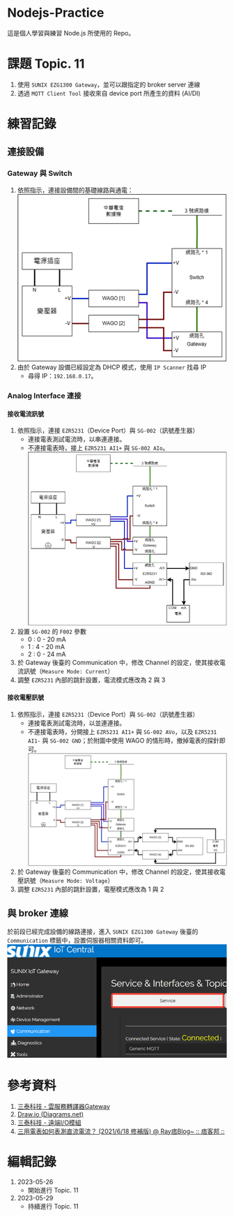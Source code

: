 # Nodejs-Practice
這是個人學習與練習 Node.js 所使用的 Repo。

# 課題 Topic. 11
1. 使用 `SUNIX EZG1300 Gateway`，並可以跟指定的 broker server 連線
2. 透過 `MQTT Client Tool` 接收來自 device port 所產生的資料 (AI/DI)

# 練習記錄
## 連接設備
### Gateway 與 Switch
1. 依照指示，連接設備間的基礎線路與通電：
![基礎連線簡圖](Image/01.png)
2. 由於 Gateway 設備已經設定為 DHCP 模式，使用 `IP Scanner` 找尋 IP
    - 尋得 IP：`192.168.0.17`。

### Analog Interface 連接
#### 接收電流訊號
1. 依照指示，連接 `EZR5231`（Device Port）與 `SG-002`（訊號產生器）
    - 連接電表測試電流時，以串連連接。
    - 不連接電表時，接上 `EZR5231 AI1+` 與 `SG-002 AIo`。
![與設備串連連接](Image/02.png)
1. 設置 `SG-002` 的 `F002` 參數
    - 0 : 0 - 20 mA
    - 1 : 4 - 20 mA
    - 2 : 0 - 24 mA
2. 於 Gateway 後臺的 Communication 中，修改 Channel 的設定，使其接收電流訊號（`Measure Mode: Current`）
3. 調整 `EZR5231` 內部的跳針設置，電流模式應改為 2 與 3

#### 接收電壓訊號
1. 依照指示，連接 `EZR5231`（Device Port）與 `SG-002`（訊號產生器）
    - 連接電表測試電流時，以並連連接。
    - 不連接電表時，分開接上 `EZR5231 AI1+` 與 `SG-002 AVo`，以及 `EZR5231 AI1-` 與 `SG-002 GND`；於附圖中使用 WAGO 的情形時，撤掉電表的探針即可。
![與設備串連連接](Image/03.png)
2. 於 Gateway 後臺的 Communication 中，修改 Channel 的設定，使其接收電壓訊號（`Measure Mode: Voltage`）
3. 調整 `EZR5231` 內部的跳針設置，電壓模式應改為 1 與 2

## 與 broker 連線
於前段已經完成設備的線路連接，進入 `SUNIX EZG1300 Gateway` 後臺的 `Communication` 標籤中，設置伺服器相關資料即可。
![已與 broker 達成連線](Image/04.png)

# 參考資料
1. [三泰科技 - 雲服務轉譯器Gateway](https://www.sunix.com/tw/product_detail.php?cid=2&kid=4&gid=25&pid=2110)
2. [Draw.io (Diagrams.net)](https://app.diagrams.net/)
3. [三泰科技 - 遠端I/O模組](https://www.sunix.com/tw/product_detail.php?cid=2&kid=4&gid=27&pid=2009)
4. [三用電表如何表測直流電流？ (2021/6/18 修補版) @ Ray痞Blog~ :: 痞客邦 ::](https://promiserobert.pixnet.net/blog/post/228861560-%E4%B8%89%E7%94%A8%E9%9B%BB%E8%A1%A8%E5%A6%82%E4%BD%95%E8%A1%A8%E6%B8%AC%E7%9B%B4%E6%B5%81%E9%9B%BB%E6%B5%81%EF%BC%9F)

# 編輯記錄
1. 2023-05-26
    - 開始進行 Topic. 11
2. 2023-05-29
    - 持續進行 Topic. 11
